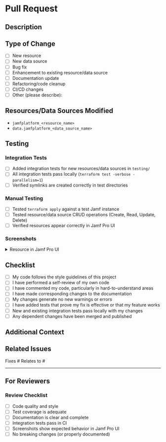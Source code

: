 # Pull Request

## Description

<!-- Provide a brief description of the changes in this PR -->

## Type of Change

<!-- Check all that apply -->

- [ ] New resource
- [ ] New data source
- [ ] Bug fix
- [ ] Enhancement to existing resource/data source
- [ ] Documentation update
- [ ] Refactoring/code cleanup
- [ ] CI/CD changes
- [ ] Other (please describe):

## Resources/Data Sources Modified

<!-- List the resources or data sources added or modified -->

- `jamfplatform_<resource_name>`
- `data.jamfplatform_<data_source_name>`

## Testing

### Integration Tests

- [ ] Added integration tests for new resources/data sources in `testing/`
- [ ] All integration tests pass locally (`terraform test -verbose -parallelism=1`)
- [ ] Verified symlinks are created correctly in test directories

### Manual Testing

- [ ] Tested `terraform apply` against a test Jamf instance
- [ ] Tested resource/data source CRUD operations (Create, Read, Update, Delete)
- [ ] Verified resources appear correctly in Jamf Pro UI

### Screenshots

<!-- Include screenshots showing the resources in the Jamf Pro UI -->

<details>
<summary>Resource in Jamf Pro UI</summary>

<!-- Paste screenshot(s) here -->

</details>

## Checklist

- [ ] My code follows the style guidelines of this project
- [ ] I have performed a self-review of my own code
- [ ] I have commented my code, particularly in hard-to-understand areas
- [ ] I have made corresponding changes to the documentation
- [ ] My changes generate no new warnings or errors
- [ ] I have added tests that prove my fix is effective or that my feature works
- [ ] New and existing integration tests pass locally with my changes
- [ ] Any dependent changes have been merged and published

## Additional Context

<!-- Add any other context about the PR here -->

## Related Issues

<!-- Link any related issues here using #issue_number -->

Fixes #
Relates to #

---

## For Reviewers

<!-- This section is for reviewers to use during PR review -->

### Review Checklist

- [ ] Code quality and style
- [ ] Test coverage is adequate
- [ ] Documentation is clear and complete
- [ ] Integration tests pass in CI
- [ ] Screenshots show expected behavior in Jamf Pro UI
- [ ] No breaking changes (or properly documented)

